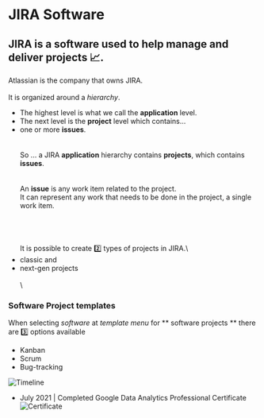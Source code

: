 # JIRA Software


## JIRA is a software used to help manage and deliver projects 📈.

Atlassian is the company that owns JIRA.
\
\
It is organized around a *hierarchy*.

- The highest level is what we call the **application** level.
- The next level is the **project** level which contains...
- one or more **issues**.
\
\
\
So ... a JIRA **application** hierarchy contains **projects**, which contains **issues**.
\
\
\
An **issue** is any work item related to the project.\
It can represent any work that needs to be done in the project, a single work item.
\
\
\
\
\
It is possible to create 2️⃣ types of projects in JIRA.\
- classic and
- next-gen projects
\
\
\
### Software Project templates
When selecting _software_ at _template menu_ for ** software projects ** there are 3️⃣ options available 
- Kanban
- Scrum
- Bug-tracking



![Timeline](https://github.com/RosanaFSS/Timeline/blob/R-coding/giphy.gif)



* July 2021   | Completed Google Data Analytics Professional Certificate ![Certificate](https://github.com/RosanaFSS/Timeline/blob/main/CERTIFICATE_LANDING_PAGE_M474NZHHYG43.jpeg)

